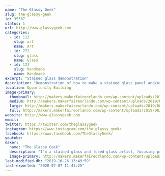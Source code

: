 ```yaml
---
name: "The Glassy Geek"
slug: the-glassy-geek
id: 35567
status: 1
url: http://www.glassygeek.com
categories:
  - id: 112
    slug: art
    name: Art
  - id: 272
    slug: glass
    name: Glass
  - id: 123
    slug: handmade
    name: Handmade
excerpt: "Stained glass demonstration"
description: "Demonstration of how to make a stained glass panel and/or sun catchers in the copper foil method, including cutting, grinding, foiling and soldering the glass."
location: Opportunity Building
image-primary:
  thumbnail: http://makers.makerfaireorlando.com/wp-content/uploads/2019/08/HarleyQuinnPanel-Finished-150x150.jpg
  medium: http://makers.makerfaireorlando.com/wp-content/uploads/2019/08/HarleyQuinnPanel-Finished-288x300.jpg
  large: http://makers.makerfaireorlando.com/wp-content/uploads/2019/08/HarleyQuinnPanel-Finished.jpg
  full: http://makers.makerfaireorlando.com/wp-content/uploads/2019/08/HarleyQuinnPanel-Finished.jpg
website: http://www.glassygeek.com
email: 
twitter: https://twitter.com/theglassygeek
instagram: https://www.instagram.com/the_glassy_geek/
facebook: https://www.facebook.com/TheGlassyGeek/
youtube: 
maker:
  name: "The Glassy Geek"
  description: "I'm a stained glass and fused glass artist, focusing primarily on geek culture.  My work can be found online or at sci-fi and comic cons in the southeast.  I work in both copper foil and lead came methods of stained glass construction, and often incorporate fused glass elements or painted elements fired in the kiln."
  image-primary: http://makers.makerfaireorlando.com/wp-content/uploads/2019/08/GlassyGeekSquareLogo.jpg
last-modified-db: "2019-10-26 13:49:59"
last-exported: "2020-07-07 11:43:25"
---
```

